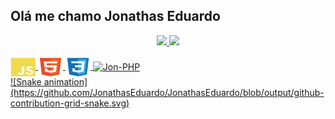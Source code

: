 ## Olá me chamo Jonathas Eduardo

<div align="center">
  <a href="https://github.com/JonathasEduardo">
  <img height="42%" src="https://github-readme-stats.vercel.app/api?username=JonathasEduardo&show_icons=true&theme=dark&include_all_commits=true&count_private=true"/>
  <img height="50%" src="https://github-readme-stats.vercel.app/api/top-langs/?username=JonathasEduardo&layout=compact&langs_count=7&theme=dark"/>
</div>
  
  </div>
<div style="display: inline_block"><br>
  <img align="center" alt="Jon-Js" height="30" width="40" src="https://raw.githubusercontent.com/devicons/devicon/master/icons/javascript/javascript-plain.svg">
  <img align="center" alt="Jon-HTML" height="30" width="40" src="https://raw.githubusercontent.com/devicons/devicon/master/icons/html5/html5-original.svg">
  <img align="center" alt="Jon-CSS" height="30" width="40" src="https://raw.githubusercontent.com/devicons/devicon/master/icons/css3/css3-original.svg">
  <img align="center" alt="Jon-PHP" height="30" width="40" src="https://cdn.jsdelivr.net/gh/devicons/devicon/icons/php/php-plain.svg" />
</div>

<div>
![Snake animation](https://github.com/JonathasEduardo/JonathasEduardo/blob/output/github-contribution-grid-snake.svg)
</div>
